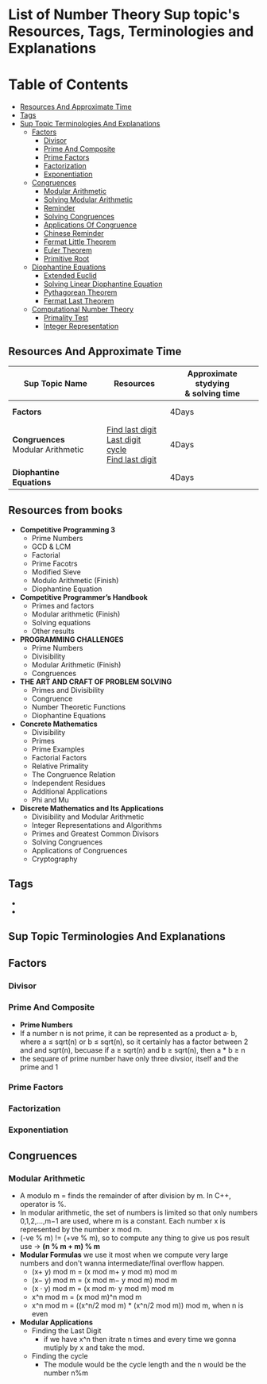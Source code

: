 # List of Number Theory Sup topic's Resources, Tags, Terminologies and Explanations 

Table of Contents
================= 

- [Resources And Approximate Time](#resources-and-approximate-time)
- [Tags](#tags)
- [Sup Topic Terminologies And Explanations](#sup-topic-terminologies-and-explanations)
   * [Factors](#factors)
     + [Divisor](#divisor)
     + [Prime And Composite](#prime-and-composite)
     + [Prime Factors](#prime-factors)
     + [Factorization](#factorization)
     + [Exponentiation](#exponentiation)
   * [Congruences](#congruences)
     + [Modular Arithmetic](#modular-arithmetic)
     + [Solving Modular Arithmetic](#solving-modular-arithmetic)
     + [Reminder](#reminder)
     + [Solving Congruences](#solving-congruences)
     + [Applications Of Congruence](#applications-of-congruence)
     + [Chinese Reminder](#chinese-reminder)
     + [Fermat Little Theorem](#fermat-little-theorem)
     + [Euler Theorem](#euler-theorem)
     + [Primitive Root](#primitive-root)
  * [Diophantine Equations](#diophantine-equations)
     + [Extended Euclid](#extended-euclid)
     + [Solving Linear Diophantine Equation](#solving-linear-diophantine-equation)
     + [Pythagorean Theorem](#pythagorean-theorem)
     + [Fermat Last Theorem](#fermat-last-theorem)
  * [Computational Number Theory](#Computational-number-theory)
     + [Primality Test](#primality-test)
     + [Integer Representation](#integer-representation)

   
   
## Resources And Approximate Time

Sup Topic Name   | Resources   | Approximate stydying <br> & solving time
-------------| -------------   |-------------   
**Factors** |[]()<br>[]()<br> | 4Days
**Congruences**<br>Modular Arithmetic<br> |[Find last digit](https://math.stackexchange.com/questions/1955616/how-do-i-find-the-last-digits-of-large-numbers-using-modular-arithmetic)<br>[Last digit cycle](https://math.stackexchange.com/questions/1714858/do-the-last-digits-of-powers-of-a-number-n-follow-the-same-cycle-as-the-last-d)<br> [Find last digit](https://brilliant.org/wiki/finding-the-last-digit-of-a-power/)<br>| 4Days
**Diophantine Equations**|[]()<br>[]()<br> | 4Days


## Resources from books
- **Competitive Programming 3**
  - Prime Numbers
  - GCD & LCM
  - Factorial
  - Prime Facotrs
  - Modified Sieve
  - Modulo Arithmetic  (Finish)
  - Diophantine Equation
- **Competitive Programmer’s Handbook**
  - Primes and factors 
  - Modular arithmetic  (Finish)
  - Solving equations
  - Other results
- **PROGRAMMING CHALLENGES**
  - Prime Numbers
  - Divisibility
  - Modular Arithmetic  (Finish)
  - Congruences
- **THE ART AND CRAFT OF PROBLEM SOLVING**
  - Primes and Divisibility 
  - Congruence 
  - Number Theoretic Functions
  - Diophantine Equations 
- **Concrete Mathematics**
  - Divisibility 
  - Primes 
  - Prime Examples 
  - Factorial Factors 
  - Relative Primality 
  - The Congruence Relation 
  - Independent Residues 
  - Additional Applications 
  - Phi and Mu
- **Discrete Mathematics and Its Applications**
  - Divisibility and Modular Arithmetic
  - Integer Representations and Algorithms 
  - Primes and Greatest Common Divisors
  - Solving Congruences
  - Applications of Congruences
  - Cryptography

## Tags
-
-

## Sup Topic Terminologies And Explanations

## Factors
### Divisor
### Prime And Composite
- **Prime Numbers** 
- If a number n is not prime, it can be represented as a product a· b, where a ≤ sqrt(n) or b ≤ sqrt(n), so it certainly has a factor between 2 and and sqrt(n), becuase if a ≥ sqrt(n) and b ≥ sqrt(n), then a * b ≥ n
- the sequare of prime number have only three divsior, itself and the prime and 1
### Prime Factors
### Factorization
### Exponentiation
## Congruences
### Modular Arithmetic
- A modulo m = finds the remainder of after division by m. In C++, operator is %.
- In modular arithmetic, the set of numbers is limited so that only numbers 0,1,2,...,m−1 are used, where m is a constant. Each number x is represented by the number x mod m.
- (-ve % m) != (+ve % m), so to compute any thing to give us pos result use -> **(n % m + m) % m**
- **Modular Formulas**  we use it most when we compute very large numbers and don't wanna intermediate/final overflow happen.
  - (x+ y) mod m = (x mod m+ y mod m) mod m
  - (x− y) mod m = (x mod m− y mod m) mod m
  - (x · y) mod m = (x mod m· y mod m) mod m
  - x^n mod m = (x mod m)^n mod m
  - x^n mod m = ((x^n/2 mod m) * (x^n/2 mod m)) mod m, when n is even
- **Modular Applications**
  - Finding the Last Digit
     - if we have x^n then itrate n times and every time we gonna mutiply by x and take the mod.
  - Finding the cycle
    - The module would be the cycle length and the n would be the number n%m
### 
### 
### 
###
### 
### 
### 
### 
